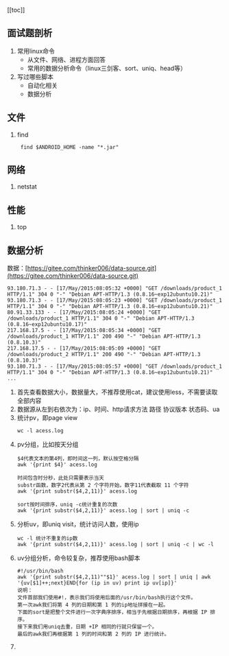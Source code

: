 [[toc]]
## 面试题剖析
1. 常用linux命令
	- 从文件、网络、进程方面回答
	- 常用的数据分析命令（linux三剑客、sort、uniq、head等）
2. 写过哪些脚本
	- 自动化相关
	- 数据分析
## 文件
1. find
	```shell script
	 find $ANDROID_HOME -name "*.jar"
	```
## 网络
1. netstat
## 性能
1. top
## 数据分析
数据：[https://gitee.com/thinker006/data-source.git](https://gitee.com/thinker006/data-source.git)
```
93.180.71.3 - - [17/May/2015:08:05:32 +0000] "GET /downloads/product_1 HTTP/1.1" 304 0 "-" "Debian APT-HTTP/1.3 (0.8.16~exp12ubuntu10.21)"
93.180.71.3 - - [17/May/2015:08:05:23 +0000] "GET /downloads/product_1 HTTP/1.1" 304 0 "-" "Debian APT-HTTP/1.3 (0.8.16~exp12ubuntu10.21)"
80.91.33.133 - - [17/May/2015:08:05:24 +0000] "GET /downloads/product_1 HTTP/1.1" 304 0 "-" "Debian APT-HTTP/1.3 (0.8.16~exp12ubuntu10.17)"
217.168.17.5 - - [17/May/2015:08:05:34 +0000] "GET /downloads/product_1 HTTP/1.1" 200 490 "-" "Debian APT-HTTP/1.3 (0.8.10.3)"
217.168.17.5 - - [17/May/2015:08:05:09 +0000] "GET /downloads/product_2 HTTP/1.1" 200 490 "-" "Debian APT-HTTP/1.3 (0.8.10.3)"
93.180.71.3 - - [17/May/2015:08:05:57 +0000] "GET /downloads/product_1 HTTP/1.1" 304 0 "-" "Debian APT-HTTP/1.3 (0.8.16~exp12ubuntu10.21)"
...

```
1. 首先查看数据大小，数据量大，不推荐使用cat，建议使用less，不需要读取全部内容
2. 数据源从左到右依次为：ip、时间、http请求方法 路径 协议版本 状态码、ua
3. 统计pv，即page view
	```shell script
	wc -l acess.log
	```
4. pv分组，比如按天分组
	```shell script
	$4代表文本的第4列，即时间这一列，默认按空格分隔
	awk '{print $4}' acess.log
	```
	```shell script
	时间包含时分秒，此处只需要表示当天
	substr函数，数字2代表从第 2 个字符开始，数字11代表截取 11 个字符
	awk '{print substr($4,2,11)}' acess.log
	```
	```shell script
	sort按时间排序，uniq -c统计重复的次数
	awk '{print substr($4,2,11)}' acess.log | sort | uniq -c
	```
5. 分析uv，即uniq visit，统计访问人数，使用ip
	```shell script
	wc -l 统计不重复的ip数
	awk '{print substr($4,2,11)}' acess.log | sort | uniq -c | wc -l
	```
6. uv分组分析，命令较复杂，推荐使用bash脚本
	```shell script
	#!/usr/bin/bash
	awk '{print substr($4,2,11)""$1}' acess.log | sort | uniq | awk '{uv[$1]++;next}END{for (ip in uv) print ip uv[ip]}'
	说明：
	文件首部我们使用#!，表示我们将使用后面的/usr/bin/bash执行这个文件。
	第一次awk我们将第 4 列的日期和第 1 列的ip地址拼接在一起。
	下面的sort是把整个文件进行一次字典序排序，相当于先根据日期排序，再根据 IP 排序。
	接下来我们用uniq去重，日期 +IP 相同的行就只保留一个。
	最后的awk我们再根据第 1 列的时间和第 2 列的 IP 进行统计。
	```
7. 